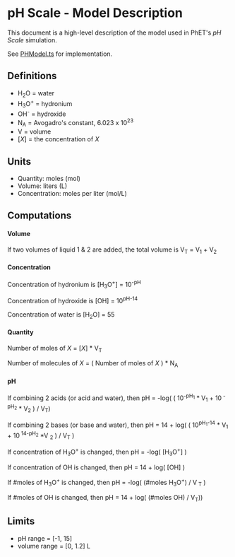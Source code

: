 # pH Scale - Model Description

This document is a high-level description of the model used in PhET's _pH Scale_ simulation.

See [PHModel.ts](https://github.com/phetsims/ph-scale/blob/main/js/common/model/PHModel.ts) for implementation.

## Definitions

* H<sub>2</sub>O = water
* H<sub>3</sub>O<sup>+</sup> = hydronium
* OH<sup>-</sup> = hydroxide
* N<sub>A</sub> = Avogadro's constant, 6.023 x 10<sup>23</sup>
* V = volume
* [<i>X</i>] = the concentration of <i>X</i>

## Units

* Quantity: moles (mol)
* Volume: liters (L)
* Concentration: moles per liter (mol/L)

## Computations

#### Volume

If two volumes of liquid 1 & 2 are added, the total volume is V<sub>T</sub> = V<sub>1</sub> + V<sub>2</sub>

#### Concentration

Concentration of hydronium is [H<sub>3</sub>O<sup>+</sup>] = 10<sup>-pH</sup>

Concentration of hydroxide is [OH] = 10<sup>pH-14</sup>

Concentration of water is [H<sub>2</sub>O] = 55

#### Quantity

Number of moles of _X_ = [_X_] * V<sub>T</sub>

Number of molecules of _X_ = ( Number of moles of _X_ ) * N<sub>A</sub>

#### pH

If combining 2 acids (or acid and water), then pH = -log( ( 10<sup>-pH<sub>1</sub></sup> * V<sub>1</sub> + 10<sup>
-pH<sub>2</sub></sup> * V<sub>2</sub> ) / V<sub>T</sub>)

If combining 2 bases (or base and water), then pH = 14 + log( ( 10<sup>pH<sub>1</sub>-14</sup> * V<sub>1</sub> + 10<sup>
14-pH<sub>2</sub></sup> *V <sub>2</sub> ) / V<sub>T</sub> )

If concentration of H<sub>3</sub>O<sup>+</sup> is changed, then pH = -log( [H<sub>3</sub>O<sup>+</sup>] )

If concentration of OH is changed, then pH = 14 + log( [OH] )

If #moles of H<sub>3</sub>O<sup>+</sup> is changed, then pH = -log( (#moles H<sub>3</sub>O<sup>+</sup>) / V<sub>
T</sub> )

If #moles of OH is changed, then pH = 14 + log( (#moles OH) / V<sub>T</sub>))

## Limits

* pH range = [-1, 15]
* volume range = [0, 1.2] L
